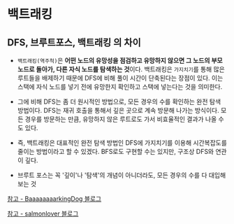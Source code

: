 # 백트래킹

## DFS, 브루트포스, 백트래킹 의 차이

- `백트래킹(역주척)`은 **어떤 노드의 유망성을 점검하고 유망하지 않으면 그 노드의 부모 노드로 돌아가, 다른 자식 노드를 탐색하는 것**이다. 백트래킹은 `가지치기`를 통해 많은 루트들을 배제하기 때문에 DFS에 비해 풀이 시간이 단축된다는 장점이 있다. 이는 스택에 자식 노드를 넣기 전에 유망한지 확인하고 스택에 넣는다는 것을 의미한다.

- 그에 비해 DFS는 좀 더 원시적인 방법으로, 모든 경우의 수를 확인하는 완전 탐색 방법이다. DFS는 재귀 호출을 통해서 깊은 곳으로 계속 방문해 나가는 방식이다. 모든 경우를 방문하는 만큼, 유망하지 않은 루트로도 가서 비효율적인 결과가 나올 수도 있다.

- 즉, 백트래킹은 대표적인 완전 탐색 방법인 DFS에 가지치기를 이용해 시간복잡도를 줄이는 방법이라고 할 수 있겠다. BFS로도 구현할 수는 있지만, 구조상 DFS와 연관이 깊다.

- 브루트 포스는 꼭 '깊이'나 '탐색'의 개념이 아니더라도, 모든 경우의 수를 다 대입해보는 것

[참고 - BaaaaaaaarkingDog 블로그](https://blog.encrypted.gg/945)

[참고 - salmonlover 블로그](https://salmonlover.tistory.com/23)
